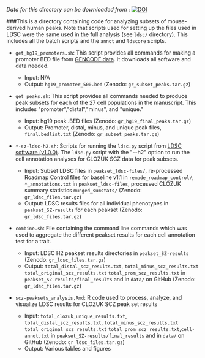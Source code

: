 *Data for this directory can be downloaded from  :*
[![DOI](https://zenodo.org/badge/DOI/10.5281/zenodo.3253181.svg)](https://doi.org/10.5281/zenodo.3253181)

###This is a directory containing code for analyzing subsets of mouse-derived human peaks. Note that scripts used for setting up the files used in LDSC were the same used in the full analysis (see `ldsc/` directory). This includes all the batch scripts and the `annot` and `ldscore` scripts.

- `get_hg19_promoters.sh`: This script provides all commands for making a promoter BED file from [GENCODE data](https://www.gencodegenes.org/). It downloads all software and data needed.
	- Input: N/A
	- Output: `hg19_promoter_500.bed` (Zenodo: `gr_subset_peaks.tar.gz`)

- `get_peaks.sh`: This script provides all commands needed to produce peak subsets for each of the 27 cell populations in the manuscript. This includes "promoter","distal","minus", and "unique."
	- Input: hg19 peak .BED files (Zenodo: `gr_hg19_final_peaks.tar.gz`)
	- Output: Promoter, distal, minus, and unique peak  files, `final.bedlist.txt` (Zenodo: `gr_subset_peaks.tar.gz`)

- `*-sz-ldsc-h2.sh`: Scripts for running the `ldsc.py` script from [LDSC software (v1.0.0)](https://github.com/bulik/ldsc). The `ldsc.py` script with the "--h2" option to run the cell annotation analyses for CLOZUK SCZ data for peak subsets.
	- Input: Subset LDSC files in `peakset_ldsc-files/`, re-processed Roadmap Control files for baseline v1.1 in `remade_roadmap_control/`, `*_annotations.txt` in `peakset_ldsc-files`, processed CLOZUK summary statistics `munged_sumstats/` (Zenodo: `gr_ldsc_files.tar.gz`)
	- Output: LDSC results files for all individual phenotypes in `peakset_SZ-results` for each peakset (Zenodo: `gr_ldsc_files.tar.gz`)

- `combine.sh`: File containing the command line commands which was used to aggregate the different peakset results for each cell annotation test for a trait.
	- Input: LDSC H2 peakset results directories in `peakset_SZ-results` (Zenodo: `gr_ldsc_files.tar.gz`)
	- Output: `total_distal_scz_results.txt`,`total_minus_scz_results.txt``total_original_scz_results.txt``total_prom_scz_results.txt` in `peakset_SZ-results/final_results` and in `data/` on GitHub (Zenodo: `gr_ldsc_files.tar.gz`)

- `scz-peaksets_analysis.Rmd`: R code used to process, analyze, and visualize LDSC results for CLOZUK SCZ peak set results
	- Input: `total_clozuk_unique_results.txt`, `total_distal_scz_results.txt`,`total_minus_scz_results.txt``total_original_scz_results.txt``total_prom_scz_results.txt`,`cell-annot.txt` in `peakset_SZ-results/final_results` and in `data/` on GitHub (Zenodo: `gr_ldsc_files.tar.gz`)
	- Output: Various tables and figures
